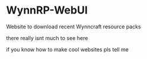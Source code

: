 # WynnRP-WebUI
Website to download recent Wynncraft resource packs

there really isnt much to see here






if you know how to make cool websites pls tell me
